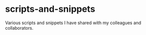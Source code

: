 # scripts-and-snippets
Various scripts and snippets I have shared with my colleagues and collaborators. 
